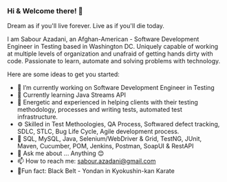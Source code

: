 ### Hi & Welcome there! 👋
Dream as if you'll live forever. Live as if you'll die today.

I am Sabour Azadani, an Afghan-American - Software Development Engineer in Testing based in Washington DC. 
Uniquely capable of working at multiple levels of organization and unafraid of getting hands dirty with code. Passionate to learn, automate and solving problems with technology.

Here are some ideas to get you started:

- 🔭 I’m currently working on Software Development Engineer in Testing
- 🌱 Currently learning Java Streams API
- 👯 Energetic and experienced in helping clients with their testing methodology, processes and writing tests, automated test infrastructure. 
- ⚙️ Skilled in Test Methoologies, QA Process, Softwared defect tracking, SDLC, STLC, Bug Life Cycle, Agile development process. 
- 🧰 SQL, MySQL, Java, Selenium/WebDriver & Grid, TestNG, JUnit, Maven, Cucumber, POM, Jenkins, Postman, SoapUI & RestAPI 
- 💬 Ask me about ... Anything 😊
- 📫 How to reach me: sabour.azadani@gmail.com
- 🥋Fun fact: Black Belt - Yondan in Kyokushin-kan Karate
